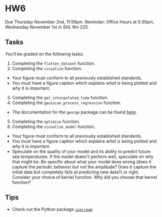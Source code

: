 # HW6

Due Thursday November 2nd, 11:59pm.
Reminder: Office Hours at 5:30pm, Wednesday November 1st in SHL Rm 225.

## Tasks
You'll be graded on the following tasks:
1. Completing the `flatten_dataset` function.
2. Completing the `visualize` function.
  - Your figure must conform to all previously established standards.
  - You must have a figure caption which explains *what* is being plotted and *why* it is important.
3. Completing the `get_interpolated_time` function.
4. Completing the `gaussian_process_regression` function.
  - The documentation for the `george` package can be found [here](https://www.statsmodels.org/devel/datasets/generated/elnino.html).
5. Completing the `optimize` function.
6. Completing the `visualize_model` function.
  - Your figure must conform to all previously established standards.
  - You must have a figure caption which explains *what* is being plotted and *why* it is important.
  - Speculate on the quality of your model and its ability to predict future sea temperatures. If the model doesn't perform well, speculate on why that might be. Be specific about what your model does wrong (does it capture the periodic behavior but not the amplitude? Does it capture the initial data but completely fails at predicting new data?) or right. Consider your choice of kernel function. Why did you choose that kernel function?

## Tips

- Check out the Python package [`icecream`](https://github.com/gruns/icecream)
